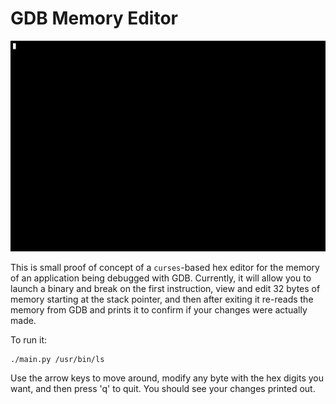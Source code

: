# GDB Memory Editor

![Demo Video](./demo.gif)


This is small proof of concept of a `curses`-based hex editor for the memory of an application being debugged with GDB. Currently, it will allow you to launch a binary and break on the first instruction, view and edit 32 bytes of memory starting at the stack pointer, and then after exiting it re-reads the memory from GDB and prints it to confirm if your changes were actually made.

To run it:
```
./main.py /usr/bin/ls
```

Use the arrow keys to move around, modify any byte with the hex digits you want, and then press 'q' to quit. You should see your changes printed out.
